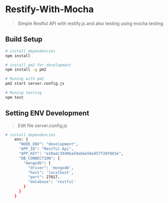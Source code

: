 # Restify-With-Mocha

> Simple Restful API with restify.js and also testing using mocha testing

## Build Setup

``` bash
# install dependencies
npm install

# install pm2 for development
npm install -g pm2

# Runing with pm2
pm2 start server.config.js

# Runing testing
npm test
```
## Setting ENV Development

> Edit file server.config.js
``` bash
# install dependencies
    env: {
      "NODE_ENV": "development",
      "APP_ID": "Restful-Api",
      "APP_KEY": "e10adc3949ba59abbe56e057f20f883e",
      "DB_CONNECTION": {
        "mongodb": {
          "driver": 'mongodb',
          "host": 'localhost',
          "port": 27017,
          "database": 'restful'
        }
      }
    }
```
